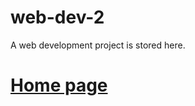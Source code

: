 # web-dev-2
A web development project is stored here.

# [Home page](http://celian4862.github.io/web-dev-2)